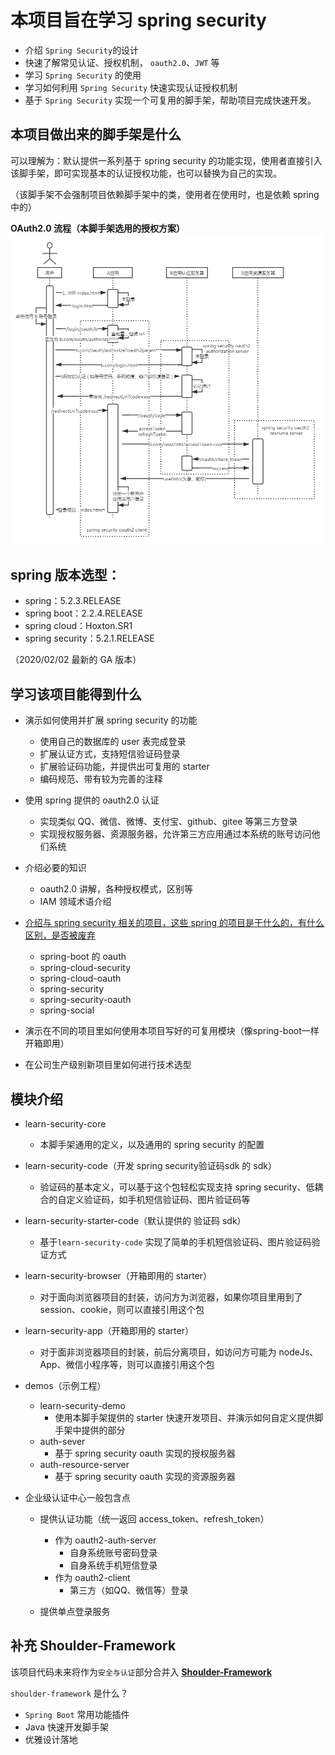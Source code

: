 # 本项目旨在学习 spring security

- 介绍 `Spring Security`的设计
- 快速了解常见认证、授权机制， `oauth2.0`、`JWT` 等
- 学习 `Spring Security` 的使用
- 学习如何利用 `Spring Security` 快速实现认证授权机制
- 基于 `Spring Security` 实现一个可复用的脚手架，帮助项目完成快速开发。

## 本项目做出来的脚手架是什么

可以理解为：默认提供一系列基于 spring security 的功能实现，使用者直接引入该脚手架，即可实现基本的认证授权功能，也可以替换为自己的实现。

（该脚手架不会强制项目依赖脚手架中的类，使用者在使用时，也是依赖 spring 中的）

**OAuth2.0 流程（本脚手架选用的授权方案）**
![oauth2.0.png](img/oauth2.0.png)

## spring 版本选型：

- spring：5.2.3.RELEASE
- spring boot：2.2.4.RELEASE
- spring cloud：Hoxton.SR1
- spring security：5.2.1.RELEASE

（2020/02/02 最新的 GA 版本）

## 学习该项目能得到什么

- 演示如何使用并扩展 spring security 的功能
    - 使用自己的数据库的 user 表完成登录
    - 扩展认证方式，支持短信验证码登录
    - 扩展验证码功能，并提供出可复用的 starter
    - 编码规范、带有较为完善的注释
    
- 使用 spring 提供的 oauth2.0 认证
    - 实现类似 QQ、微信、微博、支付宝、github、gitee 等第三方登录
    - 实现授权服务器、资源服务器，允许第三方应用通过本系统的账号访问他们系统


- 介绍必要的知识
    - oauth2.0 讲解，各种授权模式，区别等
    - IAM 领域术语介绍
 
- [介绍与 spring security 相关的项目，这些 spring 的项目是干什么的，有什么区别，是否被废弃](spring-intro.md)
    - spring-boot 的 oauth
    - spring-cloud-security
    - spring-cloud-oauth
    - spring-security
    - spring-security-oauth
    - spring-social


- 演示在不同的项目里如何使用本项目写好的可复用模块（像spring-boot一样开箱即用）

- 在公司生产级别新项目里如何进行技术选型


## 模块介绍
- learn-security-core
    - 本脚手架通用的定义，以及通用的 spring security 的配置
- learn-security-code（开发 spring security验证码sdk 的 sdk）
    - 验证码的基本定义，可以基于这个包轻松实现支持 spring security、低耦合的自定义验证码，如手机短信验证码、图片验证码等
    
- learn-security-starter-code（默认提供的 验证码 sdk）
    - 基于`learn-security-code` 实现了简单的手机短信验证码、图片验证码验证方式
    
    
- learn-security-browser（开箱即用的 starter）
    - 对于面向浏览器项目的封装，访问方为浏览器，如果你项目里用到了 session、cookie，则可以直接引用这个包
    
- learn-security-app（开箱即用的 starter）
    - 对于面非浏览器项目的封装，前后分离项目，如访问方可能为 nodeJs、App、微信小程序等，则可以直接引用这个包
    
    
- demos（示例工程）
    - learn-security-demo
        - 使用本脚手架提供的 starter 快速开发项目、并演示如何自定义提供脚手架中提供的部分
    - auth-sever 
        - 基于 spring security oauth 实现的授权服务器
    - auth-resource-server
        - 基于 spring security oauth 实现的资源服务器
        
        
- 企业级认证中心一般包含点
    - 提供认证功能（统一返回 access_token、refresh_token）
        - 作为 oauth2-auth-server
            - 自身系统账号密码登录
            - 自身系统手机短信登录
        - 作为 oauth2-client
            - 第三方（如QQ、微信等）登录
        
    - 提供单点登录服务

## 补充 Shoulder-Framework
该项目代码未来将作为`安全与认证`部分合并入 **[Shoulder-Framework](https://gitee.com/ChinaLym/shoulder-framework)** 

`shoulder-framework` 是什么？
- `Spring Boot` 常用功能插件
- Java 快速开发脚手架
- 优雅设计落地

    
